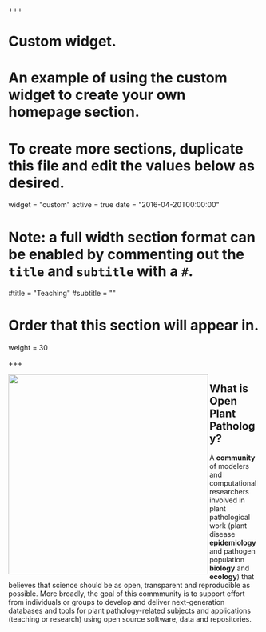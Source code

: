 +++
# Custom widget.
# An example of using the custom widget to create your own homepage section.
# To create more sections, duplicate this file and edit the values below as desired.
widget = "custom"
active = true
date = "2016-04-20T00:00:00"

# Note: a full width section format can be enabled by commenting out the `title` and `subtitle` with a `#`.
#title = "Teaching"
#subtitle = ""

# Order that this section will appear in.
weight = 30

+++

<img src = "/img/opp-logo.svg" width=400 align = left><h2> What is Open Plant Pathology?</h2>
A **community** of modelers and computational researchers involved in plant pathological work (plant disease **epidemiology** and pathogen population **biology** and **ecology**) that believes that science should be as open, transparent and reproducible as possible. More broadly, the goal of this commmunity is to support effort from individuals or groups to develop and deliver next-generation databases and tools for plant pathology-related subjects and applications (teaching or research) using open source software, data and repositories.


